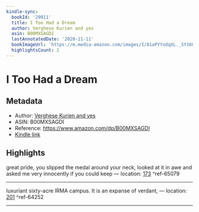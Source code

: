 ```yaml
---
kindle-sync:
  bookId: '29911'
  title: I Too Had a Dream
  author: Verghese Kurien and yes
  asin: B00MXSAGDI
  lastAnnotatedDate: '2020-11-11'
  bookImageUrl: 'https://m.media-amazon.com/images/I/81aPYYodqXL._SY160.jpg'
  highlightsCount: 2
---
```

# I Too Had a Dream
## Metadata
* Author: [Verghese Kurien and yes](https://www.amazon.comundefined)
* ASIN: B00MXSAGDI
* Reference: https://www.amazon.com/dp/B00MXSAGDI
* [Kindle link](kindle://book?action=open&asin=B00MXSAGDI)

## Highlights
great pride, you slipped the medal around your neck, looked at it in awe and asked me very innocently if you could keep — location: [173](kindle://book?action=open&asin=B00MXSAGDI&location=173) ^ref-65079

---
luxuriant sixty-acre IRMA campus. It is an expanse of verdant, — location: [201](kindle://book?action=open&asin=B00MXSAGDI&location=201) ^ref-64252

---
